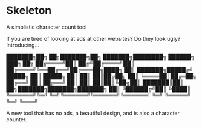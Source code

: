# Skeleton
A simplistic character count tool

If you are tired of looking at ads at other websites? Do they look ugly? Introducing...

███████╗██╗  ██╗███████╗██╗     ███████╗████████╗ ██████╗ ███╗   ██╗
██╔════╝██║ ██╔╝██╔════╝██║     ██╔════╝╚══██╔══╝██╔═══██╗████╗  ██║
███████╗█████╔╝ █████╗  ██║     █████╗     ██║   ██║   ██║██╔██╗ ██║
╚════██║██╔═██╗ ██╔══╝  ██║     ██╔══╝     ██║   ██║   ██║██║╚██╗██║
███████║██║  ██╗███████╗███████╗███████╗   ██║   ╚██████╔╝██║ ╚████║
╚══════╝╚═╝  ╚═╝╚══════╝╚══════╝╚══════╝   ╚═╝    ╚═════╝ ╚═╝  ╚═══╝
                                                                    
A new tool that has no ads, a beautiful design, and is also a character counter.

